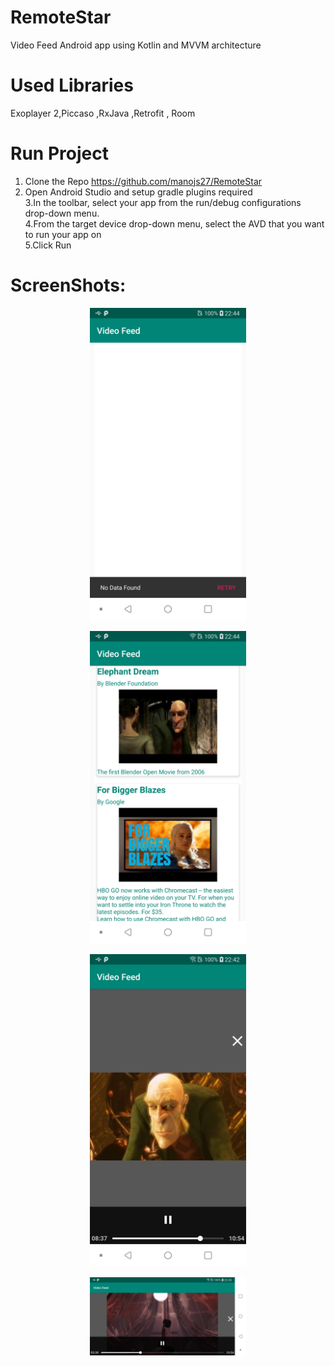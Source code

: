 # RemoteStar
Video Feed Android app using Kotlin and MVVM architecture

# Used Libraries
Exoplayer 2,Piccaso ,RxJava ,Retrofit , Room

# Run Project
1. Clone the Repo https://github.com/manojs27/RemoteStar <br>
2. Open Android Studio and setup gradle plugins required <br>
3.In the toolbar, select your app from the run/debug configurations drop-down menu.<br>
4.From the target device drop-down menu, select the AVD that you want to run your app on<br>
5.Click Run



# ScreenShots:
<p align="center">
<img src="https://github.com/manojs27/RemoteStar/blob/master/blob/screenshot1.png" width="250">
</p>

<p align="center">
<img src="https://github.com/manojs27/RemoteStar/blob/master/blob/screenshot2.png" width="250">
</p>

<p align="center">
<img src="https://github.com/manojs27/RemoteStar/blob/master/blob/screenshot3.png" width="250">
</p>

<p align="center">
<img src="https://github.com/manojs27/RemoteStar/blob/master/blob/screenshot4.png" width="250">
</p>
